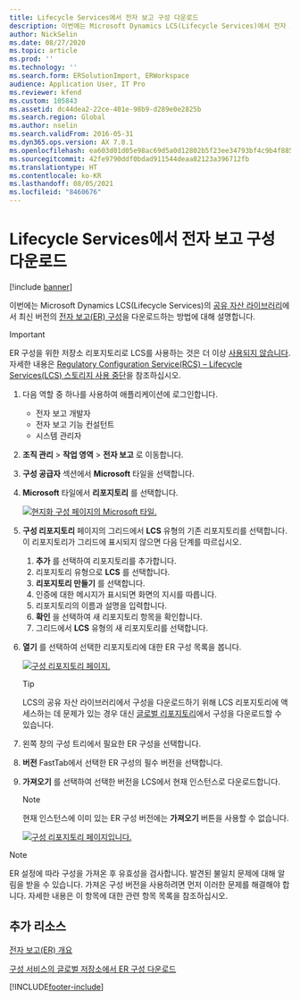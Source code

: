 ```yaml
---
title: Lifecycle Services에서 전자 보고 구성 다운로드
description: 이번에는 Microsoft Dynamics LCS(Lifecycle Services)에서 전자 보고(ER) 구성을 다운로드하는 방법에 대해 설명합니다.
author: NickSelin
ms.date: 08/27/2020
ms.topic: article
ms.prod: ''
ms.technology: ''
ms.search.form: ERSolutionImport, ERWorkspace
audience: Application User, IT Pro
ms.reviewer: kfend
ms.custom: 105843
ms.assetid: dc44dea2-22ce-401e-98b9-d289e0e2825b
ms.search.region: Global
ms.author: nselin
ms.search.validFrom: 2016-05-31
ms.dyn365.ops.version: AX 7.0.1
ms.openlocfilehash: ea603d01d05e98ac69d5a0d12802b5f23ee34793bf4c9b4f885f0e4303f77d2b
ms.sourcegitcommit: 42fe9790ddf0bdad911544deaa82123a396712fb
ms.translationtype: HT
ms.contentlocale: ko-KR
ms.lasthandoff: 08/05/2021
ms.locfileid: "8460676"
---
```

# <a name="download-electronic-reporting-configurations-from-lifecycle-services"></a>Lifecycle Services에서 전자 보고 구성 다운로드

[!include [banner](../includes/banner.md)]

이번에는 Microsoft Dynamics LCS(Lifecycle Services)의 [공유 자산 라이브러리](../lifecycle-services/asset-library.md)에서 최신 버전의 [전자 보고(ER) 구성](general-electronic-reporting.md#Configuration)을 다운로드하는 방법에 대해 설명합니다.

> [!IMPORTANT]
> ER 구성을 위한 저장소 리포지토리로 LCS를 사용하는 것은 더 이상 [사용되지 않습니다](../../../finance/get-started/removed-deprecated-features-finance.md#features-removed-or-deprecated-in-the-finance-10017-release). 자세한 내용은 [Regulatory Configuration Service(RCS) – Lifecycle Services(LCS) 스토리지 사용 중단](../../../finance/localizations/rcs-lcs-repo-dep-faq.md)을 참조하십시오.

1. 다음 역할 중 하나를 사용하여 애플리케이션에 로그인합니다.

    - 전자 보고 개발자
    - 전자 보고 기능 컨설턴트
    - 시스템 관리자

2. **조직 관리** &gt; **작업 영역** &gt; **전자 보고** 로 이동합니다.
3. **구성 공급자** 섹션에서 **Microsoft** 타일을 선택합니다.
4. **Microsoft** 타일에서 **리포지토리** 를 선택합니다.

    [![현지화 구성 페이지의 Microsoft 타일.](./media/update-er-from-lcs-for-ms-open-ms-repositories-list.png)](./media/update-er-from-lcs-for-ms-open-ms-repositories-list.png)

5. **구성 리포지토리** 페이지의 그리드에서 **LCS** 유형의 기존 리포지토리를 선택합니다. 이 리포지토리가 그리드에 표시되지 않으면 다음 단계를 따르십시오.

    1. **추가** 를 선택하여 리포지토리를 추가합니다.
    2. 리포지토리 유형으로 **LCS** 를 선택합니다.
    3. **리포지토리 만들기** 를 선택합니다.
    4. 인증에 대한 메시지가 표시되면 화면의 지시를 따릅니다.
    5. 리포지토리의 이름과 설명을 입력합니다.
    6. **확인** 을 선택하여 새 리포지토리 항목을 확인합니다.
    7. 그리드에서 **LCS** 유형의 새 리포지토리를 선택합니다.

6. **열기** 를 선택하여 선택한 리포지토리에 대한 ER 구성 목록을 봅니다.

    [![구성 리포지토리 페이지.](./media/update-er-from-lcs-for-ms-make-lcs-repository.png)](./media/update-er-from-lcs-for-ms-make-lcs-repository.png)

    > [!TIP]
    > LCS의 공유 자산 라이브러리에서 구성을 다운로드하기 위해 LCS 리포지토리에 액세스하는 데 문제가 있는 경우 대신 [글로벌 리포지토리](er-download-configurations-global-repo.md)에서 구성을 다운로드할 수 있습니다.

7. 왼쪽 창의 구성 트리에서 필요한 ER 구성을 선택합니다.
8. **버전** FastTab에서 선택한 ER 구성의 필수 버전을 선택합니다.
9. **가져오기** 를 선택하여 선택한 버전을 LCS에서 현재 인스턴스로 다운로드합니다.

    > [!NOTE]
    > 현재 인스턴스에 이미 있는 ER 구성 버전에는 **가져오기** 버튼을 사용할 수 없습니다.

    [![구성 리포지토리 페이지입니다.](./media/update-er-from-lcs-for-ms-download-configuration.png)](./media/update-er-from-lcs-for-ms-download-configuration.png)

> [!NOTE]
> ER 설정에 따라 구성을 가져온 후 유효성을 검사합니다. 발견된 불일치 문제에 대해 알림을 받을 수 있습니다. 가져온 구성 버전을 사용하려면 먼저 이러한 문제를 해결해야 합니다. 자세한 내용은 이 항목에 대한 관련 항목 목록을 참조하십시오.

## <a name="additional-resources"></a>추가 리소스

[전자 보고(ER) 개요](general-electronic-reporting.md)

[구성 서비스의 글로벌 저장소에서 ER 구성 다운로드](er-download-configurations-global-repo.md)


[!INCLUDE[footer-include](../../../includes/footer-banner.md)]
